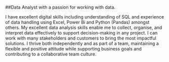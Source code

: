 ##Data Analyst with a passion for working with data. 

I have excellent digital skills including  understanding of SQL and experience of data handling using Excel, Power Bi and  Python (Pandas) amongst others. My excellent data analysis skills enable me to collect, organise, and interpret data effectively to support decision-making in any project. I can work with many stakeholders and customers to bring the most impactful solutions. I thrive both independently and as part of a team, maintaining a flexible and positive attitude while supporting business goals and contributing to a collaborative team culture.
